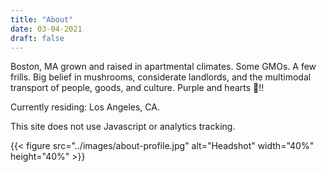 ```yaml
---
title: "About"
date: 03-04-2021
draft: false
---
```


Boston, MA grown and raised in apartmental climates. Some GMOs. A few frills. Big belief in mushrooms, considerate landlords, and the multimodal transport of people, goods, and culture. Purple and hearts 💜!!

Currently residing: Los Angeles, CA.

This site does not use Javascript or analytics tracking.

{{< figure src="../images/about-profile.jpg" alt="Headshot" width="40%" height="40%" >}}
